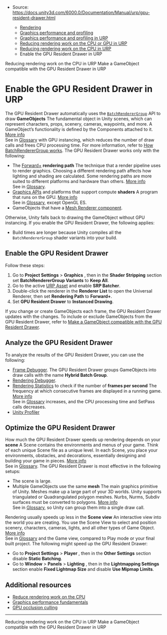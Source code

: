* Source: https://docs.unity3d.com/6000.0/Documentation/Manual/urp/gpu-resident-drawer.html

  * [Rendering](https://docs.unity3d.com/6000.0/Documentation/Manual/rendering-and-post-processing.html)
  * [Graphics performance and profiling](https://docs.unity3d.com/6000.0/Documentation/Manual/graphics-performance-profiling.html)
  * [Graphics performance and profiling in URP](https://docs.unity3d.com/6000.0/Documentation/Manual/graphics-performance-and-profiling-in-urp.html)
  * [Reducing rendering work on the CPU or GPU in URP](https://docs.unity3d.com/6000.0/Documentation/Manual/OptimizingGraphicsPerformance-urp.html)
  * [Reducing rendering work on the CPU in URP](https://docs.unity3d.com/6000.0/Documentation/Manual/urp/reduce-rendering-work-on-cpu.html)
  * Enable the GPU Resident Drawer in URP


[](https://docs.unity3d.com/6000.0/Documentation/Manual/urp/reduce-rendering-work-on-cpu.html)
Reducing rendering work on the CPU in URP
[](https://docs.unity3d.com/6000.0/Documentation/Manual/urp/make-object-compatible-gpu-rendering.html)
Make a GameObject compatible with the GPU Resident Drawer in URP
# Enable the GPU Resident Drawer in URP
The GPU Resident Drawer automatically uses the [`BatchRendererGroup`](https://docs.unity3d.com/Manual/batch-renderer-group.html) API to draw **GameObjects** The fundamental object in Unity scenes, which can represent characters, props, scenery, cameras, waypoints, and more. A GameObject’s functionality is defined by the Components attached to it. [More info](https://docs.unity3d.com/6000.0/Documentation/Manual/class-GameObject.html)  
See in [Glossary](https://docs.unity3d.com/6000.0/Documentation/Manual/Glossary.html#GameObject) with GPU instancing, which reduces the number of draw calls and frees CPU processing time. For more information, refer to [How BatchRendererGroup works](https://docs.unity3d.com/Manual/batch-renderer-group-how.html).
The GPU Resident Drawer works only with the following:
  * The [Forward+](https://docs.unity3d.com/6000.0/Documentation/Manual/urp/rendering/forward-rendering-paths.html) **rendering path** The technique that a render pipeline uses to render graphics. Choosing a different rendering path affects how lighting and shading are calculated. Some rendering paths are more suited to different platforms and hardware than others. [More info](https://docs.unity3d.com/6000.0/Documentation/Manual/RenderingPaths.html)  
See in [Glossary](https://docs.unity3d.com/6000.0/Documentation/Manual/Glossary.html#RenderingPath).
  * [Graphics APIs](https://docs.unity3d.com/6000.0/Documentation/Manual/GraphicsAPIs.html) and platforms that support compute **shaders** A program that runs on the GPU. [More info](https://docs.unity3d.com/6000.0/Documentation/Manual/Shaders.html)  
See in [Glossary](https://docs.unity3d.com/6000.0/Documentation/Manual/Glossary.html#Shader), except OpenGL ES.
  * GameObjects that have a [Mesh Renderer component](https://docs.unity3d.com/Manual/class-MeshRenderer.html).


Otherwise, Unity falls back to drawing the GameObject without GPU instancing.
If you enable the GPU Resident Drawer, the following applies:
  * Build times are longer because Unity compiles all the `BatchRendererGroup` shader variants into your build.


## Enable the GPU Resident Drawer
Follow these steps:
  1. Go to **Project Settings** > **Graphics** , then in the **Shader Stripping** section set **BatchRendererGroup Variants** to **Keep All**.
  2. Go to the active [URP Asset](https://docs.unity3d.com/6000.0/Documentation/Manual/urp/universalrp-asset.html) and enable **SRP Batcher**.
  3. Double-click the renderer in the **Renderer List** to open the Universal Renderer, then set **Rendering Path** to **Forward+**.
  4. Set **GPU Resident Drawer** to **Instanced Drawing**.


If you change or create GameObjects each frame, the GPU Resident Drawer updates with the changes.
To include or exclude GameObjects from the GPU Resident Drawer, refer to [Make a GameObject compatible with the GPU Resident Drawer](https://docs.unity3d.com/6000.0/Documentation/Manual/urp/make-object-compatible-gpu-rendering.html).
## Analyze the GPU Resident Drawer
To analyze the results of the GPU Resident Drawer, you can use the following:
  * [Frame Debugger](https://docs.unity3d.com/Manual/FrameDebugger.html). The GPU Resident Drawer groups GameObjects into draw calls with the name **Hybrid Batch Group**.
  * [Rendering Debugger](https://docs.unity3d.com/6000.0/Documentation/Manual/urp/features/rendering-debugger-reference.html).
  * [Rendering Statistics](https://docs.unity3d.com/Manual/RenderingStatistics.html) to check if the number of **frames per second** The frequency at which consecutive frames are displayed in a running game. [More info](https://docs.unity3d.com/6000.0/Documentation/Manual/RenderingStatistics.html)  
See in [Glossary](https://docs.unity3d.com/6000.0/Documentation/Manual/Glossary.html#framespersecond) increases, and the CPU processing time and SetPass calls decreases.
  * [Unity Profiler](https://docs.unity3d.com/6000.0/Documentation/Manual/urp/optimize-for-better-performance.html)


## Optimize the GPU Resident Drawer
How much the GPU Resident Drawer speeds up rendering depends on your **scene** A Scene contains the environments and menus of your game. Think of each unique Scene file as a unique level. In each Scene, you place your environments, obstacles, and decorations, essentially designing and building your game in pieces. [More info](https://docs.unity3d.com/6000.0/Documentation/Manual/CreatingScenes.html)  
See in [Glossary](https://docs.unity3d.com/6000.0/Documentation/Manual/Glossary.html#Scene). The GPU Resident Drawer is most effective in the following setups:
  * The scene is large.
  * Multiple GameObjects use the same **mesh** The main graphics primitive of Unity. Meshes make up a large part of your 3D worlds. Unity supports triangulated or Quadrangulated polygon meshes. Nurbs, Nurms, Subdiv surfaces must be converted to polygons. [More info](https://docs.unity3d.com/6000.0/Documentation/Manual/mesh.html)  
See in [Glossary](https://docs.unity3d.com/6000.0/Documentation/Manual/Glossary.html#Mesh), so Unity can group them into a single draw call.


Rendering usually speeds up less in the **Scene view** An interactive view into the world you are creating. You use the Scene View to select and position scenery, characters, cameras, lights, and all other types of Game Object. [More info](https://docs.unity3d.com/6000.0/Documentation/Manual/UsingTheSceneView.html)  
See in [Glossary](https://docs.unity3d.com/6000.0/Documentation/Manual/Glossary.html#SceneView) and the Game view, compared to Play mode or your final built project.
The following might speed up the GPU Resident Drawer:
  * Go to **Project Settings** > **Player** , then in the **Other Settings** section disable **Static Batching**.
  * Go to **Window** > **Panels** > **Lighting** , then in the **Lightmapping Settings** section enable **Fixed Lightmap Size** and disable **Use Mipmap Limits**.


## Additional resources
  * [Reduce rendering work on the CPU](https://docs.unity3d.com/6000.0/Documentation/Manual/urp/reduce-rendering-work-on-cpu.html)
  * [Graphics performance fundamentals](https://docs.unity3d.com/Manual/OptimizingGraphicsPerformance.html)
  * [GPU occlusion culling](https://docs.unity3d.com/6000.0/Documentation/Manual/urp/gpu-culling.html)


* * *
[](https://docs.unity3d.com/6000.0/Documentation/Manual/urp/reduce-rendering-work-on-cpu.html)
Reducing rendering work on the CPU in URP
[](https://docs.unity3d.com/6000.0/Documentation/Manual/urp/make-object-compatible-gpu-rendering.html)
Make a GameObject compatible with the GPU Resident Drawer in URP
